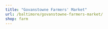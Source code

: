 ```yaml
---
title: "Govanstowne Farmers' Market"
url: /baltimore/govanstowne-farmers-market/
shop: farm
---
```

